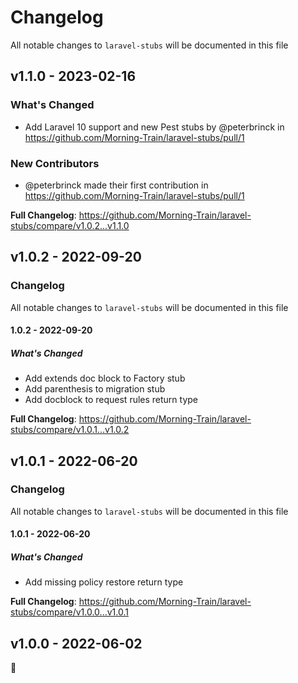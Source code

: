 # Changelog

All notable changes to `laravel-stubs` will be documented in this file

## v1.1.0 - 2023-02-16

### What's Changed

- Add Laravel 10 support and new Pest stubs by @peterbrinck in https://github.com/Morning-Train/laravel-stubs/pull/1

### New Contributors

- @peterbrinck made their first contribution in https://github.com/Morning-Train/laravel-stubs/pull/1

**Full Changelog**: https://github.com/Morning-Train/laravel-stubs/compare/v1.0.2...v1.1.0

## v1.0.2 - 2022-09-20

### Changelog

All notable changes to `laravel-stubs` will be documented in this file

#### 1.0.2 - 2022-09-20

##### What's Changed

- Add extends doc block to Factory stub
- Add parenthesis to migration stub
- Add docblock to request rules return type

**Full Changelog**: https://github.com/Morning-Train/laravel-stubs/compare/v1.0.1...v1.0.2

## v1.0.1 - 2022-06-20

### Changelog

All notable changes to `laravel-stubs` will be documented in this file

#### 1.0.1 - 2022-06-20

##### What's Changed

- Add missing policy restore return type

**Full Changelog**: https://github.com/Morning-Train/laravel-stubs/compare/v1.0.0...v1.0.1

## v1.0.0 - 2022-06-02

:tada:
